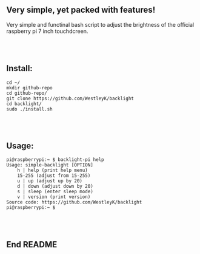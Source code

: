 ## Very simple, yet packed with features!

Very simple and functinal bash script to adjust the brightness of the official raspberry pi 7 inch touchdcreen. <br>
 

<br>
<br>

## Install:

```
cd ~/
mkdir github-repo
cd github-repo/
git clone https://github.com/WestleyK/backlight
cd backlight/
sudo ./install.sh
```

<br>
<br>

## Usage:

```
pi@raspberrypi:~ $ backlight-pi help
Usage: simple-backlight [OPTION]
	h | help (print help menu)
	15-255 (adjust from 15-255)
	u | up (adjust up by 20)
	d | down (adjust down by 20)
	s | sleep (enter sleep mode)
	v | version (print version)
Source code: https://github.com/WestleyK/backlight
pi@raspberrypi:~ $ 
```


<br>
<br>

## End README

<br>
<br>


